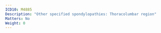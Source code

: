 ```yaml
---
ICD10: M4885
Description: "Other specified spondylopathies: Thoracolumbar region"
Matters: No
Weight: 0
---
```

